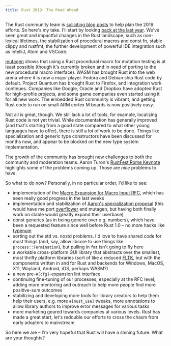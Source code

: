 ```yaml
---
title: Rust 2019: The Road Ahead
---
```


The Rust community team is [soliciting blog posts] to help plan the 2019
efforts. So here's my take. I'll start by looking [back at the last year]. We've
seen great and impactful changes in the Rust landscape, such as non-lexical
lifetimes, the stabilization of procedural macros and const fn, stable clippy
and rustfmt, the further development of powerful IDE integration such as
IntelliJ, Atom and VSCode.

[mutagen] shows that using a Rust procedural macro for mutation testing is at
least possible (though it's currently broken and in need of porting to the new
procedural macro interface). WASM has brought Rust into the web arena where it
is now a major player. Fedora and Debian ship Rust code by default. Project
Quantum has brought Rust to Firefox, and integration work continues. Companies
like Google, Oracle and Dropbox have adopted Rust for high-profile projects,
and some game companies even started using it for all new work. The embedded
Rust community is vibrant, and getting Rust code to run on small ARM cortex M
boards is now positively easy.

Not all is great, though. We still lack a lot of tools, for example, localizing
Rust code is not yet trivial. While documentation has generally improved (and
that's starting from a good state compared to what other young languages have
to offer), there is still a lot of work to be done. Things like specialization
and generic type constructors have been discussed for months now, and appear to
be blocked on the new type system implementation.

The growth of the community has brought new challenges to both the community
and moderation teams. Aaron Turon's [RustFest Rome Keynote] highlights some of
the problems coming up. Those are *nice* problems to have.

So what to do now? Personally, in no particular order, I'd like to see:

* implementation of the [Macro Expansion for Macro Input RFC], which has seen
really good progress in the last weeks
* implementation and stabilization of [Aaron's specialization proposal] (this
would have me port [overflower] and mutagen, but having both finally work on
stable would greatly expand their userbase)
* const generics (as in being generic over e.g. numbers), which have been a
requested feature since well before Rust 1.0 – no more hacks like [typenum]
* sorting out the std vs. nostd problems. I'd love to have shared code for most
things (and, say, allow libcore to use things like `process::Termination`), but
pulling in `fmt` isn't going to fly here
* a workable cross-platform GUI library that abstracts over the smallest, most
thrifty platform libraries (sort of like a reduced [FLTK], but with the
components written in and for Rust and backends for Windows, MacOS, X11,
Wayland, Android, iOS, perhaps WASM?)
* a new pre-`#[cfg]`-expansion lint interface
* continuing fine-tuning of our processes, especially at the RFC level, adding
more mentoring and outreach to help more people find more positive-sum outcomes
* stabilizing and developing more tools for library creators to help them help
their users, e.g. more `#[must_use]` tweaks, more annotations to allow library
authors to improve error messages for various tasks
* more marketing geared towards companies at various levels. Rust has made a
great start, let's redouble our efforts to cross the chasm from early adopters
to mainstream

So here we are – I'm very hopeful that Rust will have a shining future. What
are your thoughts?

[soliciting blog posts]: https://blog.rust-lang.org/2018/12/06/call-for-rust-2019-roadmap-blogposts.html
[back at the last year]: https://llogiq.github.io/2018/01/09/rust.html
[mutagen]: https://github.com/llogiq/mutagen
[RustFest Rome Keynote]: https://www.youtube.com/watch?v=0sIgVnRAcn0
[Macro Expansion for Macro Input RFC]: https://github.com/rust-lang/rfcs/pull/2320
[Aaron's specialization proposal]: http://aturon.github.io/2018/04/05/sound-specialization/
[overflower]: https://github.com/llogiq/overflower
[typenum]: https://github.com/paholg/typenum
[FLTK]: https://www.fltk.org/ "Fast Light ToolKit"
